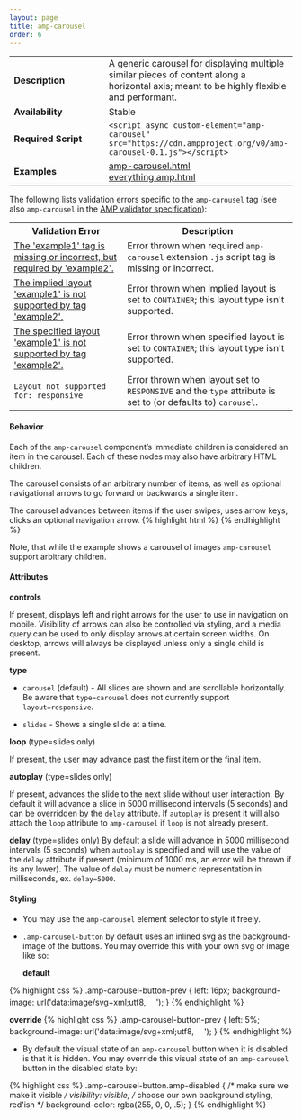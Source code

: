```yaml
---
layout: page
title: amp-carousel
order: 6
---
```


<!---
Copyright 2015 The AMP HTML Authors. All Rights Reserved.

Licensed under the Apache License, Version 2.0 (the "License");
you may not use this file except in compliance with the License.
You may obtain a copy of the License at

      http://www.apache.org/licenses/LICENSE-2.0

Unless required by applicable law or agreed to in writing, software
distributed under the License is distributed on an "AS-IS" BASIS,
WITHOUT WARRANTIES OR CONDITIONS OF ANY KIND, either express or implied.
See the License for the specific language governing permissions and
limitations under the License.

-->



<table>
  <tr>
    <td width="40%"><strong>Description</strong></td>
    <td>A generic carousel for displaying multiple similar pieces of content along a horizontal axis; meant to be highly flexible and performant.</td>
  </tr>
  <tr>
    <td width="40%"><strong>Availability</strong></td>
    <td>Stable</td>
  </tr>
  <tr>
    <td width="40%"><strong>Required Script</strong></td>
    <td><code>&lt;script async custom-element="amp-carousel" src="https://cdn.ampproject.org/v0/amp-carousel-0.1.js">&lt;/script></code></td>
  </tr>
  <tr>
    <td width="40%"><strong>Examples</strong></td>
    <td><a href="https://amp-by-example.appspot.com/amp-carousel.html">amp-carousel.html</a><br /><a href="https://github.com/ampproject/amphtml/blob/master/examples/everything.amp.html">everything.amp.html</a></td>
  </tr>
</table>

The following lists validation errors specific to the `amp-carousel` tag
(see also `amp-carousel` in the [AMP validator specification](https://github.com/ampproject/amphtml/blob/master/validator/validator.protoascii)):

<table>
  <tr>
    <th width="40%"><strong>Validation Error</strong></th>
    <th>Description</th>
  </tr>
  <tr>
    <td width="40%"><a href="https://www.ampproject.org/docs/reference/validation_errors.html#tag-required-by-another-tag-is-missing">The 'example1' tag is missing or incorrect, but required by 'example2'.</a></td>
    <td>Error thrown when required <code>amp-carousel</code> extension <code>.js</code> script tag is missing or incorrect.</td>
  </tr>
  <tr>
    <td width="40%"><a href="https://www.ampproject.org/docs/reference/validation_errors.html#implied-layout-isnt-supported-by-amp-tag">The implied layout 'example1' is not supported by tag 'example2'.</a></td>
    <td>Error thrown when implied layout is set to <code>CONTAINER</code>; this layout type isn't supported.</td>
  </tr>
  <tr>
    <td width="40%"><a href="https://www.ampproject.org/docs/reference/validation_errors.html#specified-layout-isnt-supported-by-amp-tag">The specified layout 'example1' is not supported by tag 'example2'.</a></td>
    <td>Error thrown when specified layout is set to <code>CONTAINER</code>; this layout type isn't supported.</td>
  </tr>
  <tr>
    <td width="40%"><code>Layout not supported for: responsive</code></td>
    <td>Error thrown when layout set to <code>RESPONSIVE</code> and the <code>type</code> attribute is set to (or defaults to) <code>carousel</code>.</td>
  </tr>
</table>

#### Behavior

Each of the `amp-carousel` component’s immediate children is considered an item in the carousel. Each of these nodes may also have arbitrary HTML children.

The carousel consists of an arbitrary number of items, as well as optional navigational arrows to go forward or backwards a single item.

The carousel advances between items if the user swipes, uses arrow keys, clicks an optional navigation arrow.
{% highlight html %}
<amp-carousel width=300 height=400>
  <amp-img src="my-img1.png" width=300 height=400></amp-img>
  <amp-img src="my-img2.png" width=300 height=400></amp-img>
  <amp-img src="my-img3.png" width=300 height=400></amp-img>
</amp-carousel>
{% endhighlight %}

Note, that while the example shows a carousel of images `amp-carousel` support arbitrary children.

#### Attributes

**controls**

If present, displays left and right arrows for the user to use in navigation on mobile.
Visibility of arrows can also be controlled via styling, and a media query can be used to
only display arrows at certain screen widths. On desktop, arrows will always be displayed
unless only a single child is present.

**type**

- `carousel` (default) - All slides are shown and are scrollable horizontally.
  Be aware that `type=carousel` does not currently support `layout=responsive`.

- `slides` - Shows a single slide at a time.

**loop** (type=slides only)

If present, the user may advance past the first item or the final item.

**autoplay** (type=slides only)

If present, advances the slide to the next slide without user interaction.
By default it will advance a slide in 5000 millisecond intervals (5 seconds)
and can be overridden by the `delay` attribute.
If `autoplay` is present it will also attach the `loop` attribute to
`amp-carousel` if `loop` is not already present.

**delay** (type=slides only)
By default a slide will advance in 5000 millisecond intervals (5 seconds)
when `autoplay` is specified and will use the value of the `delay`
attribute if present (minimum of 1000 ms, an error will be thrown if its any lower).
The value of `delay` must be numeric representation in milliseconds, ex. `delay=5000`.

#### Styling

- You may use the `amp-carousel` element selector to style it freely.
- `.amp-carousel-button` by default uses an inlined svg as the background-image of the buttons.
You may override this with your own svg or image like so:

  **default**

{% highlight css %}
.amp-carousel-button-prev {
  left: 16px;
  background-image: url('data:image/svg+xml;utf8,<svg xmlns="http://www.w3.org/2000/svg" width="18" height="18" viewBox="0 0 18 18"><path d="M15 8.25H5.87l4.19-4.19L9 3 3 9l6 6 1.06-1.06-4.19-4.19H15v-1.5z" fill="#fff" /></svg>');
}
{% endhighlight %}

  **override**
{% highlight css %}
.amp-carousel-button-prev {
  left: 5%;
  background-image: url('data:image/svg+xml;utf8,<svg xmlns="http://www.w3.org/2000/svg" width="18" height="18" viewBox="0 0 18 18"><path d="M11.56 5.56L10.5 4.5 6 9l4.5 4.5 1.06-1.06L8.12 9z" fill="#fff" /></svg>');
}
{% endhighlight %}

- By default the visual state of an `amp-carousel` button when it is disabled is that it is hidden.
  You may override this visual state of an `amp-carousel` button in the disabled state by:

{% highlight css %}
.amp-carousel-button.amp-disabled {
  /* make sure we make it visible */
  visibility: visible;
  /* choose our own background styling, red'ish */
  background-color: rgba(255, 0, 0, .5);
}
{% endhighlight %}
